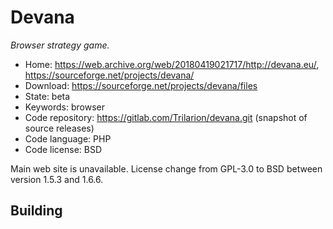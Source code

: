 # Devana

_Browser strategy game._

- Home: https://web.archive.org/web/20180419021717/http://devana.eu/, https://sourceforge.net/projects/devana/
- Download: https://sourceforge.net/projects/devana/files
- State: beta
- Keywords: browser
- Code repository: https://gitlab.com/Trilarion/devana.git (snapshot of source releases)
- Code language: PHP
- Code license: BSD

Main web site is unavailable. License change from GPL-3.0 to BSD between version 1.5.3 and 1.6.6.

## Building


